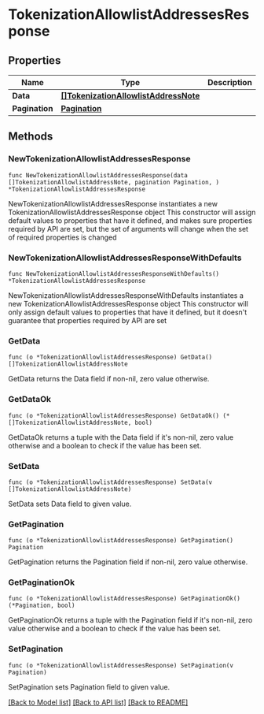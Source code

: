 # TokenizationAllowlistAddressesResponse

## Properties

Name | Type | Description | Notes
------------ | ------------- | ------------- | -------------
**Data** | [**[]TokenizationAllowlistAddressNote**](TokenizationAllowlistAddressNote.md) |  | 
**Pagination** | [**Pagination**](Pagination.md) |  | 

## Methods

### NewTokenizationAllowlistAddressesResponse

`func NewTokenizationAllowlistAddressesResponse(data []TokenizationAllowlistAddressNote, pagination Pagination, ) *TokenizationAllowlistAddressesResponse`

NewTokenizationAllowlistAddressesResponse instantiates a new TokenizationAllowlistAddressesResponse object
This constructor will assign default values to properties that have it defined,
and makes sure properties required by API are set, but the set of arguments
will change when the set of required properties is changed

### NewTokenizationAllowlistAddressesResponseWithDefaults

`func NewTokenizationAllowlistAddressesResponseWithDefaults() *TokenizationAllowlistAddressesResponse`

NewTokenizationAllowlistAddressesResponseWithDefaults instantiates a new TokenizationAllowlistAddressesResponse object
This constructor will only assign default values to properties that have it defined,
but it doesn't guarantee that properties required by API are set

### GetData

`func (o *TokenizationAllowlistAddressesResponse) GetData() []TokenizationAllowlistAddressNote`

GetData returns the Data field if non-nil, zero value otherwise.

### GetDataOk

`func (o *TokenizationAllowlistAddressesResponse) GetDataOk() (*[]TokenizationAllowlistAddressNote, bool)`

GetDataOk returns a tuple with the Data field if it's non-nil, zero value otherwise
and a boolean to check if the value has been set.

### SetData

`func (o *TokenizationAllowlistAddressesResponse) SetData(v []TokenizationAllowlistAddressNote)`

SetData sets Data field to given value.


### GetPagination

`func (o *TokenizationAllowlistAddressesResponse) GetPagination() Pagination`

GetPagination returns the Pagination field if non-nil, zero value otherwise.

### GetPaginationOk

`func (o *TokenizationAllowlistAddressesResponse) GetPaginationOk() (*Pagination, bool)`

GetPaginationOk returns a tuple with the Pagination field if it's non-nil, zero value otherwise
and a boolean to check if the value has been set.

### SetPagination

`func (o *TokenizationAllowlistAddressesResponse) SetPagination(v Pagination)`

SetPagination sets Pagination field to given value.



[[Back to Model list]](../README.md#documentation-for-models) [[Back to API list]](../README.md#documentation-for-api-endpoints) [[Back to README]](../README.md)


